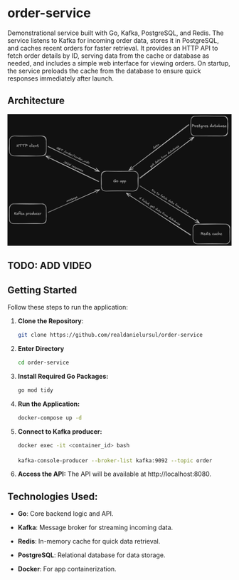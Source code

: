 # order-service

Demonstrational service built with Go, Kafka, PostgreSQL, and Redis. The service listens to Kafka for incoming order data, stores it in PostgreSQL, and caches recent orders for faster retrieval. It provides an HTTP API to fetch order details by ID, serving data from the cache or database as needed, and includes a simple web interface for viewing orders. On startup, the service preloads the cache from the database to ensure quick responses immediately after launch.

## Architecture

![Backend Architecture](scheme.png)

## TODO: ADD VIDEO

## Getting Started

Follow these steps to run the application:

1. **Clone the Repository**:
    ```bash
    git clone https://github.com/realdanielursul/order-service
    ```

2. **Enter Directory**
    ```bash
    cd order-service
    ```

3. **Install Required Go Packages:**
    ```bash
    go mod tidy
    ```

4. **Run the Application:**
    ```bash
    docker-compose up -d
    ```

5. **Connect to Kafka producer:**
    ```bash
    docker exec -it <container_id> bash

    kafka-console-producer --broker-list kafka:9092 --topic order
    ```

6. **Access the API:**
The API will be available at http://localhost:8080.

## Technologies Used:
- **Go**: Core backend logic and API.

- **Kafka**: Message broker for streaming incoming data.

- **Redis**: In-memory cache for quick data retrieval.

- **PostgreSQL**: Relational database for data storage.

- **Docker**: For app containerization.
